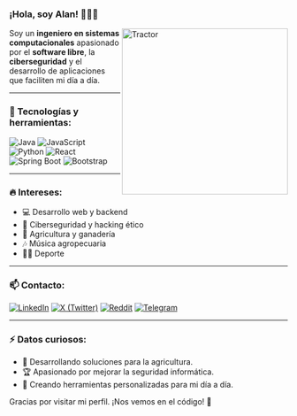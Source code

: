 ### ¡Hola, soy Alan! 👨‍💻🚜

<img src="https://upload.wikimedia.org/wikipedia/commons/7/7e/Tractor_in_a_field.jpg" width="300" alt="Tractor" align="right" />

Soy un **ingeniero en sistemas computacionales** apasionado por el **software libre**, la **ciberseguridad** y el desarrollo de aplicaciones que faciliten mi día a día. 

---

### 🚀 Tecnologías y herramientas:

![Java](https://img.shields.io/badge/Java-ED8B00?style=for-the-badge&logo=java&logoColor=white)
![JavaScript](https://img.shields.io/badge/JavaScript-F7DF1E?style=for-the-badge&logo=javascript&logoColor=black)
![Python](https://img.shields.io/badge/Python-3776AB?style=for-the-badge&logo=python&logoColor=white)
![React](https://img.shields.io/badge/React-20232A?style=for-the-badge&logo=react&logoColor=61DAFB)
![Spring Boot](https://img.shields.io/badge/Spring_Boot-6DB33F?style=for-the-badge&logo=spring-boot&logoColor=white)
![Bootstrap](https://img.shields.io/badge/Bootstrap-563D7C?style=for-the-badge&logo=bootstrap&logoColor=white)

---

### 🔥 Intereses:
- 💻 Desarrollo web y backend
- 🔐 Ciberseguridad y hacking ético
- 🚜 Agricultura y ganadería
- 🎶 Música agropecuaria
- 🏋️‍♂️ Deporte

---

### 📫 Contacto:
[![LinkedIn](https://img.shields.io/badge/LinkedIn-0077B5?style=for-the-badge&logo=linkedin&logoColor=white)](https://www.linkedin.com/in/alan-rosas-garcia-065520258/)
[![X (Twitter)](https://img.shields.io/badge/X-000000?style=for-the-badge&logo=twitter&logoColor=white)](https://x.com/ElingenieroA)
[![Reddit](https://img.shields.io/badge/Reddit-FF4500?style=for-the-badge&logo=reddit&logoColor=white)](https://www.reddit.com/user/El_ingeniero_A/)
[![Telegram](https://img.shields.io/badge/Telegram-26A5E4?style=for-the-badge&logo=telegram&logoColor=white)](https://t.me/AlanRGdev)

---

### ⚡ Datos curiosos:
- 🌱 Desarrollando soluciones para la agricultura.
- 🏆 Apasionado por mejorar la seguridad informática.
- 🎯 Creando herramientas personalizadas para mi día a día.

Gracias por visitar mi perfil. ¡Nos vemos en el código! 🚀
